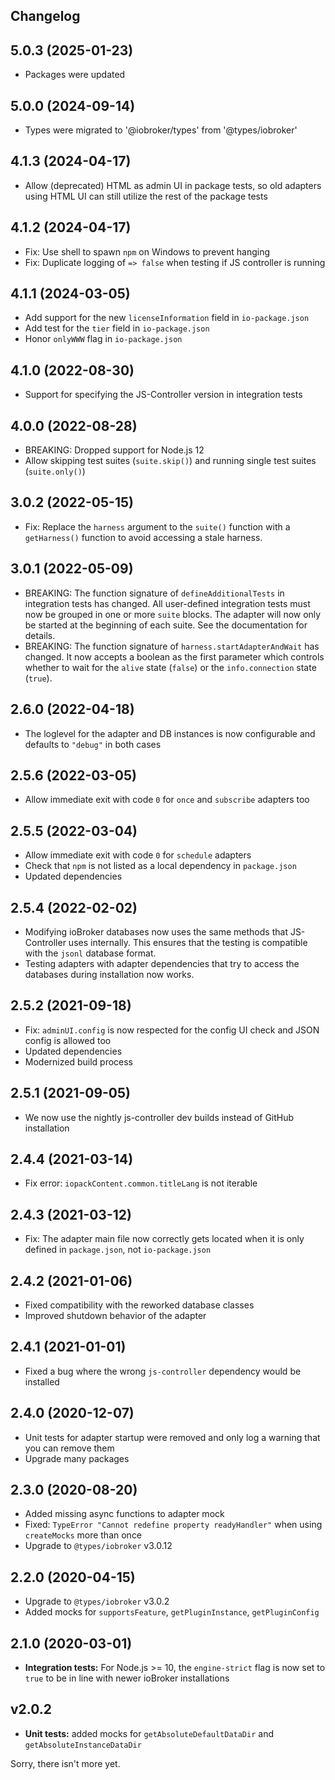 ## Changelog

<!--
	PLACEHOLDER for the next version:
	## **WORK IN PROGRESS**
-->
## 5.0.3 (2025-01-23)
* Packages were updated

## 5.0.0 (2024-09-14)
* Types were migrated to '@iobroker/types' from '@types/iobroker'

## 4.1.3 (2024-04-17)
* Allow (deprecated) HTML as admin UI in package tests, so old adapters using HTML UI can still utilize the rest of the package tests

## 4.1.2 (2024-04-17)
* Fix: Use shell to spawn `npm` on Windows to prevent hanging
* Fix: Duplicate logging of `=> false` when testing if JS controller is running

## 4.1.1 (2024-03-05)
* Add support for the new `licenseInformation` field in `io-package.json`
* Add test for the `tier` field in `io-package.json`
* Honor `onlyWWW` flag in `io-package.json`

## 4.1.0 (2022-08-30)
* Support for specifying the JS-Controller version in integration tests

## 4.0.0 (2022-08-28)
* BREAKING: Dropped support for Node.js 12
* Allow skipping test suites (`suite.skip()`) and running single test suites (`suite.only()`)

## 3.0.2 (2022-05-15)
* Fix: Replace the `harness` argument to the `suite()` function with a `getHarness()` function to avoid accessing a stale harness.

## 3.0.1 (2022-05-09)
* BREAKING: The function signature of `defineAdditionalTests` in integration tests has changed. All user-defined integration tests must now be grouped in one or more `suite` blocks. The adapter will now only be started at the beginning of each suite. See the documentation for details.
* BREAKING: The function signature of `harness.startAdapterAndWait` has changed. It now accepts a boolean as the first parameter which controls whether to wait for the `alive` state (`false`) or the `info.connection` state (`true`).

## 2.6.0 (2022-04-18)
* The loglevel for the adapter and DB instances is now configurable and defaults to `"debug"` in both cases

## 2.5.6 (2022-03-05)
* Allow immediate exit with code `0` for `once` and `subscribe` adapters too

## 2.5.5 (2022-03-04)
* Allow immediate exit with code `0` for `schedule` adapters
* Check that `npm` is not listed as a local dependency in `package.json`
* Updated dependencies

## 2.5.4 (2022-02-02)
* Modifying ioBroker databases now uses the same methods that JS-Controller uses internally. This ensures that the testing is compatible with the `jsonl` database format.
* Testing adapters with adapter dependencies that try to access the databases during installation now works.

## 2.5.2 (2021-09-18)
* Fix: `adminUI.config` is now respected for the config UI check and JSON config is allowed too
* Updated dependencies
* Modernized build process

## 2.5.1 (2021-09-05)
* We now use the nightly js-controller dev builds instead of GitHub installation

## 2.4.4 (2021-03-14)
* Fix error: `iopackContent.common.titleLang` is not iterable

## 2.4.3 (2021-03-12)
* Fix: The adapter main file now correctly gets located when it is only defined in `package.json`, not `io-package.json`

## 2.4.2 (2021-01-06)
* Fixed compatibility with the reworked database classes
* Improved shutdown behavior of the adapter

## 2.4.1 (2021-01-01)
* Fixed a bug where the wrong `js-controller` dependency would be installed

## 2.4.0 (2020-12-07)
* Unit tests for adapter startup were removed and only log a warning that you can remove them
* Upgrade many packages

## 2.3.0 (2020-08-20)
* Added missing async functions to adapter mock
* Fixed: `TypeError "Cannot redefine property readyHandler"` when using `createMocks` more than once
* Upgrade to `@types/iobroker` v3.0.12

## 2.2.0 (2020-04-15)
* Upgrade to `@types/iobroker` v3.0.2
* Added mocks for `supportsFeature`, `getPluginInstance`, `getPluginConfig`

## 2.1.0 (2020-03-01)
* **Integration tests:** For Node.js >= 10, the `engine-strict` flag is now set to `true` to be in line with newer ioBroker installations

## v2.0.2
* **Unit tests:** added mocks for `getAbsoluteDefaultDataDir` and `getAbsoluteInstanceDataDir`

Sorry, there isn't more yet.
